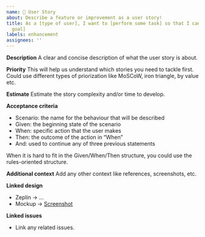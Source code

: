 ```yaml
---
name: 📇 User Story
about: Describe a feature or improvement as a user story!
title: As a [type of user], I want to [perform some task] so that I can [achieve some
  goal]
labels: enhancement
assignees: ''
---
```


**Description**
A clear and concise description of what the user story is about.

**Priority**
This will help us understand which stories you need to tackle first. Could use different types of priorization like MoSCoW, iron triangle, by value etc.

**Estimate**
Estimate the story complexity and/or time to develop.

**Acceptance criteria**
- Scenario: the name for the behaviour that will be described
- Given:  the beginning state of the scenario
- When: specific action that the user makes
- Then: the outcome of the action in “When”
- And: used to continue any of three previous statements

When it is hard to fit in the Given/When/Then structure, you could use the rules-oriented structure.

**Additional context**
Add any other context like references, screenshots, etc.

**Linked design**
- Zeplin → ...
- Mockup → [Screenshot](...)

**Linked issues**
- Link any related issues.
